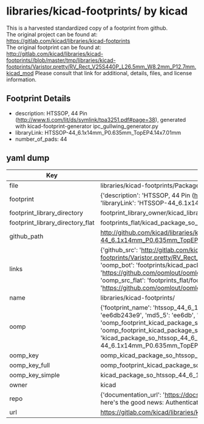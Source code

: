 # libraries/kicad-footprints/ by kicad  
This is a harvested standardized copy of a footprint from github.  
The original project can be found at:  
https://gitlab.com/kicad/libraries/kicad-footprints  
The original footprint can be found at:
http://gitlab.com/kicad/libraries/kicad-footprints//blob/master/tmp/libraries/kicad-footprints/Varistor.pretty/RV_Rect_V25S440P_L26.5mm_W8.2mm_P12.7mm.kicad_mod
Please consult that link for additional, details, files, and license information.  
## Footprint Details
* description: HTSSOP, 44 Pin (http://www.ti.com/lit/ds/symlink/tpa3251.pdf#page=38), generated with kicad-footprint-generator ipc_gullwing_generator.py  
* libraryLink: HTSSOP-44_6.1x14mm_P0.635mm_TopEP4.14x7.01mm  
* number_of_pads: 44  
## yaml dump  
| Key | Value |  
| --- | --- |  
| file | libraries/kicad-footprints/Package_SO.pretty/HTSSOP-44_6.1x14mm_P0.635mm_TopEP4.14x7.01mm.kicad_mod |  
| footprint | {'description': 'HTSSOP, 44 Pin (http://www.ti.com/lit/ds/symlink/tpa3251.pdf#page=38), generated with kicad-footprint-generator ipc_gullwing_generator.py', 'libraryLink': 'HTSSOP-44_6.1x14mm_P0.635mm_TopEP4.14x7.01mm', 'number_of_pads': 44} |  
| footprint_library_directory | footprint_library_owner/kicad_libraries/kicad-footprints/ |  
| footprint_library_directory_flat | footprints_flat/kicad_package_so_htssop_44_6_1x14mm_p0_635mm_topep4_14x7_01mm/working |  
| github_path | http://github.com/kicad/libraries/kicad-footprints//blob/master/tmp/libraries/kicad-footprints/Package_SO.pretty/HTSSOP-44_6.1x14mm_P0.635mm_TopEP4.14x7.01mm.kicad_mod |  
| links | {'github_src': 'http://gitlab.com/kicad/libraries/kicad-footprints//blob/master/tmp/libraries/kicad-footprints/Varistor.pretty/RV_Rect_V25S440P_L26.5mm_W8.2mm_P12.7mm.kicad_mod', 'github_src_repo': 'https://gitlab.com/kicad/libraries/kicad-footprints', 'oomp_bot': 'footprints/kicad_package_so_htssop_44_6_1x14mm_p0_635mm_topep4_14x7_01mm/working', 'oomp_bot_github': 'https://github.com/oomlout/oomlout_oomp_footprint_bot/tree/main/footprints/kicad_package_so_htssop_44_6_1x14mm_p0_635mm_topep4_14x7_01mm/working', 'oomp_src_flat': 'footprints_flat/footprints_flat/kicad_package_so_htssop_44_6_1x14mm_p0_635mm_topep4_14x7_01mm/working', 'oomp_src_flat_github': 'https://github.com/oomlout/oomlout_oomp_footprint_src/tree/main/footprints_flat/kicad_package_so_htssop_44_6_1x14mm_p0_635mm_topep4_14x7_01mm/working'} |  
| name | libraries/kicad-footprints/ |  
| oomp | {'footprint_name': 'htssop_44_6_1x14mm_p0_635mm_topep4_14x7_01mm', 'library_name': 'package_so', 'md5': 'ee6db243e9fc2b94b0e326f6bb0f181f', 'md5_10': 'ee6db243e9', 'md5_5': 'ee6db', 'md5_6': 'ee6db2', 'oomp_key': 'oomp_kicad_package_so_htssop_44_6_1x14mm_p0_635mm_topep4_14x7_01mm', 'oomp_key_extra': 'oomp_footprint_kicad_package_so_htssop_44_6_1x14mm_p0_635mm_topep4_14x7_01mm', 'oomp_key_full': 'oomp_footprint_kicad_package_so_htssop_44_6_1x14mm_p0_635mm_topep4_14x7_01mm_ee6db2', 'oomp_key_simple': 'kicad_package_so_htssop_44_6_1x14mm_p0_635mm_topep4_14x7_01mm', 'original_filename': 'libraries/kicad-footprints/Package_SO.pretty/HTSSOP-44_6.1x14mm_P0.635mm_TopEP4.14x7.01mm.kicad_mod', 'owner_name': 'kicad'} |  
| oomp_key | oomp_kicad_package_so_htssop_44_6_1x14mm_p0_635mm_topep4_14x7_01mm |  
| oomp_key_full | oomp_footprint_kicad_package_so_htssop_44_6_1x14mm_p0_635mm_topep4_14x7_01mm |  
| oomp_key_simple | kicad_package_so_htssop_44_6_1x14mm_p0_635mm_topep4_14x7_01mm |  
| owner | kicad |  
| repo | {'documentation_url': 'https://docs.github.com/rest/overview/resources-in-the-rest-api#rate-limiting', 'message': "API rate limit exceeded for 84.66.173.59. (But here's the good news: Authenticated requests get a higher rate limit. Check out the documentation for more details.)"} |  
| url | https://gitlab.com/kicad/libraries/kicad-footprints |  

